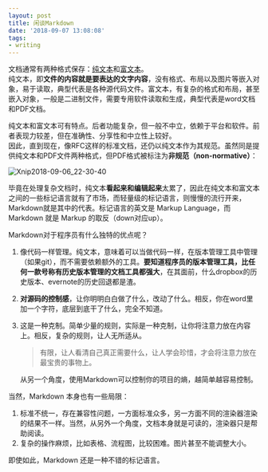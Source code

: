 ```yaml
---
layout: post
title: 闲谈Markdown
date: '2018-09-07 13:08:08'
tags:
- writing
---
```


文档通常有两种格式保存：[纯文本](https://en.wikipedia.org/wiki/Plain_text)和[富文本](https://en.wikipedia.org/wiki/Rich_Text_Format)。  
纯文本，即**文件的内容就是要表达的文字内容**，没有格式、布局以及图片等嵌入对象，易于读取，典型代表是各种源代码文件。富文本，有复杂的格式和布局，甚至嵌入对象，一般是二进制文件，需要专用软件读取和生成，典型代表是word文档和PDF文档。

纯文本和富文本可有特点。后者功能复杂，但一般不中立，依赖于平台和软件。前者表现力较差，但在准确性、分享性和中立性上较好。  
因此，直到现在，像RFC这样的标准文档，还仍以纯文本作为其规范。虽然同是提供纯文本和PDF文件两种格式，但PDF格式被标注为**非规范（non-normative）**：

![Xnip2018-09-06_22-30-40](/content/images/2018/09/Xnip2018-09-06_22-30-40.jpg)

毕竟在处理复杂文档时，纯文本**看起来和编辑起来**太累了，因此在纯文本和富文本之间的一些标记语言就有了市场，而轻量级的标记语言，则慢慢的流行开来，Markdown就是其中的代表。标记语言的英文是 Markup Language，而 Markdown 就是 Markup 的取反（down对应up）。

Markdown对于程序员有什么独特的优点呢？

1. 像代码一样管理。纯文本，意味着可以当做代码一样，在版本管理工具中管理（如果git），而不需要依赖额外的工具。**要知道程序员的版本管理工具，比任何一款号称有历史版本管理的文档工具都强大**，在其面前，什么dropbox的历史版本、evernote的历史回退都是渣。
2. **对源码的控制感**，让你明明白白做了什么，改动了什么。相反，你在word里加一个字符，底层到底干了什么，完全不知道。
3. 这是一种克制。简单少量的规则，实际是一种克制，让你将注意力放在内容上。相反，复杂的规则，让人无所适从。
    > 有限，让人看清自己真正需要什么，让人学会珍惜，才会将注意力放在最宝贵的事物上。
    
    从另一个角度，使用Markdown可以控制你的项目的熵，越简单越容易控制。

当然，Markdown 本身也有一些局限：
1. 标准不统一，存在兼容性问题，一方面标准众多，另一方面不同的渲染器渲染的结果不一样。当然，从另外一个角度，文档本身就是可读的，渲染器只是帮助阅读。
2. 复杂的操作麻烦，比如表格、流程图，比较困难。图片甚至不能调整大小。

即使如此，Markdown 还是一种不错的标记语言。

